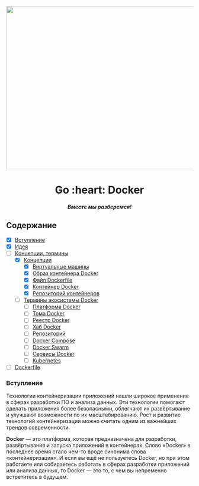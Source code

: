 <div align="center">
  <img width="686" height="439" src="https://github.com/goavengers/go-docker/blob/master/img/go-docker.png">
  <h1>Go :heart: Docker</h1>
  <h5>Вместе мы разберемся!</h5>
</div>

## Содержание

- [x] [Вступление](#1)
- [x] [Идея](docs/IDEA.md)
- [ ] [Концепции, термины](docs/OF_THE_CONCEPT.md)
    - [x] [Концепции](docs/OF_THE_CONCEPT.md#2.2)
        - [x] [Виртуальные машины](docs/OF_THE_CONCEPT.md#2.2.1)
        - [x] [Образ контейнера Docker](docs/OF_THE_CONCEPT.md#2.2.2)
        - [x] [Файл Dockerfile](docs/OF_THE_CONCEPT.md#2.2.3)
        - [x] [Контейнер Docker](docs/OF_THE_CONCEPT.md#2.2.4)
        - [x] [Репозиторий контейнеров](docs/OF_THE_CONCEPT.md#2.2.6)
    - [ ] [Термины экосистемы Docker](docs/OF_THE_CONCEPT.md#2.3)
        - [ ] [Платформа Docker](docs/OF_THE_CONCEPT.md#2.3.1)
        - [ ] [Тома Docker](docs/OF_THE_CONCEPT.md#2.3.2)
        - [ ] [Реестр Docker](docs/OF_THE_CONCEPT.md#2.3.3)
        - [ ] [Хаб Docker](docs/OF_THE_CONCEPT.md#2.3.4)
        - [ ] [Репозиторий](docs/OF_THE_CONCEPT.md#2.3.5)
        - [ ] [Docker Compose](docs/OF_THE_CONCEPT.md#2.3.6)
        - [ ] [Docker Swarm](docs/OF_THE_CONCEPT.md#2.3.7)
        - [ ] [Сервисы Docker](docs/OF_THE_CONCEPT.md#2.3.8)
        - [ ] [Kubernetes](docs/OF_THE_CONCEPT.md#2.3.9)
- [ ] [Dockerfile](docs/DOCKERFILE.md)

### <a name="1"></a>  Вступление

Технологии контейнеризации приложений нашли широкое применение в сферах разработки ПО и анализа данных. Эти технологии помогают сделать приложения более безопасными, облегчают их развёртывание и улучшают возможности по их масштабированию. Рост и развитие технологий контейнеризации можно считать одним из важнейших трендов современности.

__Docker__ — это платформа, которая предназначена для разработки, развёртывания и запуска приложений в контейнерах. Слово «Docker» в последнее время стало чем-то вроде синонима слова «контейнеризация». И если вы ещё не пользуетесь Docker, но при этом работаете или собираетесь работать в сферах разработки приложений или анализа данных, то Docker — это то, с чем вы непременно встретитесь в будущем.



